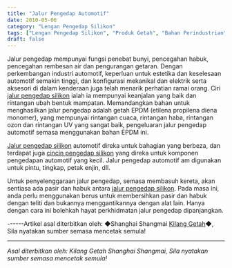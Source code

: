```yaml
---
title: "Jalur Pengedap Automotif"
date: 2010-05-06
category: "Lengan Pengedap Silikon"
tags: ["Lengan Pengedap Silikon", "Produk Getah", "Bahan Perindustrian"]
draft: false
---
```


Jalur pengedap mempunyai fungsi penebat bunyi, pencegahan habuk, pencegahan rembesan air dan pengurangan getaran. Dengan perkembangan industri automotif, keperluan untuk estetika dan keselesaan automotif semakin tinggi, dan konfigurasi mekanikal dan elektrik serta aksesori di dalam kenderaan juga telah menarik perhatian ramai orang. Ciri [jalur pengedap silikon](http://www.smpolymer.com/guijiaomifengtiao/) ialah ia mempunyai keanjalan yang baik dan rintangan ubah bentuk mampatan. Memandangkan bahan untuk menghasilkan jalur pengedap adalah getah EPDM (etilena propilena diena monomer), yang mempunyai rintangan cuaca, rintangan haba, rintangan ozon dan rintangan UV yang sangat baik, pengeluaran jalur pengedap automotif semasa menggunakan bahan EPDM ini.

[Jalur pengedap silikon](http://www.smpolymer.com/guijiaomifengtiao/) automotif direka untuk bahagian yang berbeza, dan terdapat juga [cincin pengedap silikon](http://www.smpolymer.com/) yang direka untuk komponen pengedapan automotif yang kecil. Jalur pengedap automotif am digunakan untuk pintu, tingkap, petak enjin, dll.

Untuk penyelenggaraan jalur pengedap, semasa membasuh kereta, akan sentiasa ada pasir dan habuk antara [jalur pengedap silikon](http://www.smpolymer.com/guijiaomifengtiao/). Pada masa ini, anda perlu menggunakan berus untuk membersihkan pasir dan habuk dengan teliti dan bukannya menggantikannya dengan alat lain. Hanya dengan cara ini bolehkah hayat perkhidmatan jalur pengedap dipanjangkan.

------Artikel asal diterbitkan oleh: ◆Shanghai Shangmai [Kilang Getah](http://www.smpolymer.com/)◆, Sila nyatakan sumber semasa mencetak semula!

---

*Asal diterbitkan oleh: Kilang Getah Shanghai Shangmai, Sila nyatakan sumber semasa mencetak semula!*